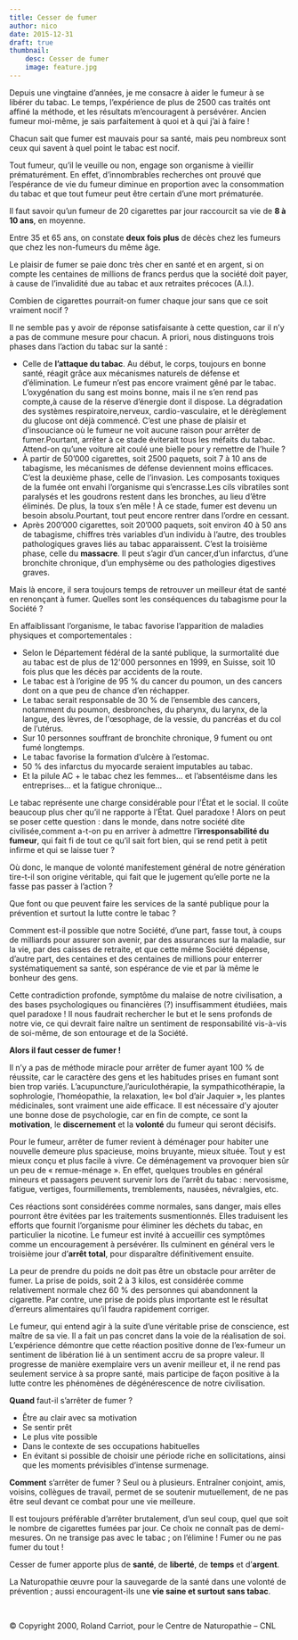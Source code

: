 ```yaml
---
title: Cesser de fumer
author: nico
date: 2015-12-31
draft: true
thumbnail:
    desc: Cesser de fumer
    image: feature.jpg
---
```


Depuis une vingtaine d’années, je me consacre à aider le fumeur à se libérer du tabac. Le temps, l’expérience de plus de 2500 cas traités ont affiné la méthode, et les résultats m’encouragent à persévérer. Ancien fumeur moi-même, je sais parfaitement à quoi et à qui j’ai à faire !

Chacun sait que fumer est mauvais pour sa santé, mais peu nombreux sont ceux qui savent à quel point le tabac est nocif.

Tout fumeur, qu’il le veuille ou non, engage son organisme à vieillir prématurément. En effet, d’innombrables recherches ont prouvé que l’espérance de vie du fumeur diminue en proportion avec la consommation du tabac et que tout fumeur peut être certain d’une mort prématurée.

Il faut savoir qu’un fumeur de 20 cigarettes par jour raccourcit sa vie de **8 à 10 ans**, en moyenne.

Entre 35 et 65 ans, on constate **deux fois plus** de décès chez les fumeurs que chez les non-fumeurs du même âge.

Le plaisir de fumer se paie donc très cher en santé et en argent, si on compte les centaines de millions de francs perdus que la société doit payer, à cause de l’invalidité due au tabac et aux retraites précoces (A.I.).

Combien de cigarettes pourrait-on fumer chaque jour sans que ce soit vraiment nocif ?

Il ne semble pas y avoir de réponse satisfaisante à cette question, car il n’y a pas de commune mesure pour chacun. A priori, nous distinguons trois phases dans l’action du tabac sur la santé :

- Celle de **l’attaque du tabac**. Au début, le corps, toujours en bonne santé, réagit grâce aux mécanismes naturels de défense et d’élimination. Le fumeur n’est pas encore vraiment gêné par le tabac. L’oxygénation du sang est moins bonne, mais il ne s’en rend pas compte,à cause de la réserve d’énergie dont il dispose. La dégradation des systèmes respiratoire,nerveux, cardio-vasculaire, et le dérèglement du glucose ont déjà commencé. C’est une phase de plaisir et d’insouciance où le fumeur ne voit aucune raison pour arrêter de fumer.Pourtant, arrêter à ce stade éviterait tous les méfaits du tabac. Attend-on qu’une voiture ait coulé une bielle pour y remettre de l’huile ?
- À partir de 50’000 cigarettes, soit 2500 paquets, soit 7 à 10 ans de tabagisme, les mécanismes de défense deviennent moins efficaces. C’est la deuxième phase, celle de l’invasion. Les composants toxiques de la fumée ont envahi l’organisme qui s’encrasse.Les cils vibratiles sont paralysés et les goudrons restent dans les bronches, au lieu d’être éliminés. De plus, la toux s’en mêle ! À ce stade, fumer est devenu un besoin absolu.Pourtant, tout peut encore rentrer dans l’ordre en cessant.
- Après 200’000 cigarettes, soit 20’000 paquets, soit environ 40 à 50 ans de tabagisme, chiffres très variables d’un individu à l’autre, des troubles pathologiques graves liés au tabac apparaissent. C’est la troisième phase, celle du **massacre**. Il peut s’agir d’un cancer,d’un infarctus, d’une bronchite chronique, d’un emphysème ou des pathologies digestives graves.

Mais là encore, il sera toujours temps de retrouver un meilleur état de santé en renonçant à fumer. Quelles sont les conséquences du tabagisme pour la Société ?

En affaiblissant l’organisme, le tabac favorise l’apparition de maladies physiques et comportementales :

- Selon le Département fédéral de la santé publique, la surmortalité due au tabac est de plus de 12'000 personnes en 1999, en Suisse, soit 10 fois plus que les décès par accidents de la route.
- Le tabac est à l’origine de 95 % du cancer du poumon, un des cancers dont on a que peu de chance d’en réchapper.
- Le tabac serait responsable de 30 % de l’ensemble des cancers, notamment du poumon, desbronches, du pharynx, du larynx, de la langue, des lèvres, de l'œsophage, de la vessie, du pancréas et du col de l’utérus.
- Sur 10 personnes souffrant de bronchite chronique, 9 fument ou ont fumé longtemps.
- Le tabac favorise la formation d’ulcère à l’estomac.
- 50 % des infarctus du myocarde seraient imputables au tabac.
- Et la pilule AC + le tabac chez les femmes... et l’absentéisme dans les entreprises... et la fatigue chronique...

Le tabac représente une charge considérable pour l’État et le social. Il coûte beaucoup plus cher qu’il ne rapporte à l’État. Quel paradoxe ! Alors on peut se poser cette question : dans le monde, dans notre société dite civilisée,comment a-t-on pu en arriver à admettre l’**irresponsabilité du fumeur**, qui fait fi de tout ce qu’il sait fort bien, qui se rend petit à petit infirme et qui se laisse tuer ?

Où donc, le manque de volonté manifestement général de notre génération tire-t-il son origine véritable, qui fait que le jugement qu’elle porte ne la fasse pas passer à l’action ?

Que font ou que peuvent faire les services de la santé publique pour la prévention et surtout la lutte contre le tabac ?

Comment est-il possible que notre Société, d’une part, fasse tout, à coups de milliards pour assurer son avenir, par des assurances sur la maladie, sur la vie, par des caisses de retraite, et que cette même Société dépense, d’autre part, des centaines et des centaines de millions pour enterrer systématiquement sa santé, son espérance de vie et par là même le bonheur des gens.

Cette contradiction profonde, symptôme du malaise de notre civilisation, a des bases psychologiques ou financières (?) insuffisamment étudiées, mais quel paradoxe ! Il nous faudrait rechercher le but et le sens profonds de notre vie, ce qui devrait faire naître un sentiment de responsabilité vis-à-vis de soi-même, de son entourage et de la Société.

**Alors il faut cesser de fumer !**

Il n’y a pas de méthode miracle pour arrêter de fumer ayant 100 % de réussite, car le caractère des gens et les habitudes prises en fumant sont bien trop variés. L’acupuncture,l’auriculothérapie, la sympathicothérapie, la sophrologie, l’homéopathie, la relaxation, le« bol d’air Jaquier », les plantes médicinales, sont vraiment une aide efficace. Il est nécessaire d’y ajouter une bonne dose de psychologie, car en fin de compte, ce sont la **motivation**, le **discernement** et la **volonté** du fumeur qui seront décisifs.

Pour le fumeur, arrêter de fumer revient à déménager pour habiter une nouvelle demeure plus spacieuse, moins bruyante, mieux située. Tout y est mieux conçu et plus facile à vivre. Ce déménagement va provoquer bien sûr un peu de « remue-ménage ». En effet, quelques troubles en général mineurs et passagers peuvent survenir lors de l’arrêt du tabac : nervosisme, fatigue, vertiges, fourmillements, tremblements, nausées, névralgies, etc.

Ces réactions sont considérées comme normales, sans danger, mais elles pourront être évitées par les traitements susmentionnés. Elles traduisent les efforts que fournit l’organisme pour éliminer les déchets du tabac, en particulier la nicotine. Le fumeur est invité à accueillir ces symptômes comme un encouragement à persévérer. Ils culminent en général vers le troisième jour d’**arrêt total**, pour disparaître définitivement ensuite.

La peur de prendre du poids ne doit pas être un obstacle pour arrêter de fumer. La prise de poids, soit 2 à 3 kilos, est considérée comme relativement normale chez 60 % des personnes qui abandonnent la cigarette. Par contre, une prise de poids plus importante est le résultat d’erreurs alimentaires qu’il faudra rapidement corriger.

Le fumeur, qui entend agir à la suite d’une véritable prise de conscience, est maître de sa vie. Il a fait un pas concret dans la voie de la réalisation de soi. L’expérience démontre que cette réaction positive donne de l’ex-fumeur un sentiment de libération lié à un sentiment accru de sa propre valeur. Il progresse de manière exemplaire vers un avenir meilleur et, il ne rend pas seulement service à sa propre santé, mais participe de façon positive à la lutte contre les phénomènes de dégénérescence de notre civilisation.

**Quand** faut-il s’arrêter de fumer ?

- Être au clair avec sa motivation
- Se sentir prêt
- Le plus vite possible
- Dans le contexte de ses occupations habituelles
- En évitant si possible de choisir une période riche en sollicitations, ainsi que les moments prévisibles d’intense surmenage.

**Comment** s’arrêter de fumer ? Seul ou à plusieurs. Entraîner conjoint, amis, voisins, collègues de travail, permet de se soutenir mutuellement, de ne pas être seul devant ce combat pour une vie meilleure.

Il est toujours préférable d’arrêter brutalement, d’un seul coup, quel que soit le nombre de cigarettes fumées par jour. Ce choix ne connaît pas de demi-mesures. On ne transige pas avec le tabac ; on l’élimine ! Fumer ou ne pas fumer du tout !

Cesser de fumer apporte plus de **santé**, de **liberté**, de **temps** et d’**argent**.

La Naturopathie œuvre pour la sauvegarde de la santé dans une volonté de prévention ; aussi encouragent-ils une **vie saine et surtout sans tabac**.

&nbsp;

© Copyright 2000, Roland Carriot, pour le Centre de Naturopathie – CNL
